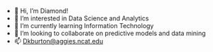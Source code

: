 - 👋 Hi, I’m Diamond!
- 👀 I’m interested in Data Science and Analytics
- 🌱 I’m currently learning Information Technology
- 💞️ I’m looking to collaborate on predictive models and data mining
- 📫 Dkburton@aggies.ncat.edu

